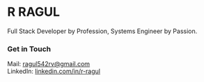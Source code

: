 # R RAGUL

Full Stack Developer by Profession, Systems Engineer by Passion.

### Get in Touch

Mail: [ragul542rv@gmail.com](mailto:ragul542rv@gmail.com)  
LinkedIn: [linkedin.com/in/r-ragul](https://www.linkedin.com/in/r-ragul/)
